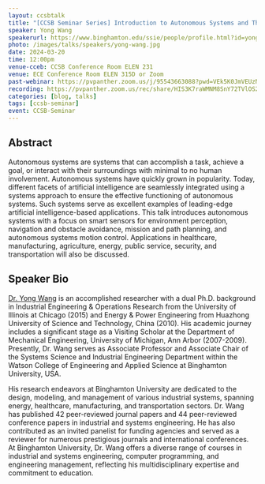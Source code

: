 ```yaml
---
layout: ccsbtalk
title: "[CCSB Seminar Series] Introduction to Autonomous Systems and Their Applications"
speaker: Yong Wang
speakerurl: https://www.binghamton.edu/ssie/people/profile.html?id=yongwang
photo: /images/talks/speakers/yong-wang.jpg
date: 2024-03-20
time: 12:00pm
venue-cceb: CCSB Conference Room ELEN 231
venue: ECE Conference Room ELEN 315D or Zoom
past-webinar: https://pvpanther.zoom.us/j/95543663088?pwd=VEk5K0JmVEUzN2FIdTd5dFFpRHhKZz09&from=addon
recording: https://pvpanther.zoom.us/rec/share/HIS3K7raWMNM8SnY72TVlOS2Ak9p2rVsHwQscU0Y0rm6wgOE88vEic4UC6V0MHHV.GUkMd7U7uS98XJ5v
categories: [blog, talks]
tags: [ccsb-seminar]
event: CCSB-Seminar
---
```



## Abstract

Autonomous systems are systems that can accomplish a task, achieve a goal, or interact with their surroundings with minimal to no human involvement. Autonomous systems have quickly grown in popularity. Today, different facets of artificial intelligence are seamlessly integrated using a systems approach to ensure the effective functioning of autonomous systems. Such systems serve as excellent examples of leading-edge artificial intelligence-based applications. This talk introduces autonomous systems with a focus on smart sensors for environment perception, navigation and obstacle avoidance, mission and path planning, and autonomous systems motion control. Applications in healthcare, manufacturing, agriculture, energy, public service, security, and transportation will also be discussed.


## Speaker Bio

[Dr. Yong Wang](https://www.binghamton.edu/ssie/people/profile.html?id=yongwang) is an accomplished researcher with a dual Ph.D. background in Industrial Engineering & Operations Research from the University of Illinois at Chicago (2015) and Energy & Power Engineering from Huazhong University of Science and Technology, China (2010). His academic journey includes a significant stage as a Visiting Scholar at the Department of Mechanical Engineering, University of Michigan, Ann Arbor (2007-2009). Presently, Dr. Wang serves as Associate Professor and Associate Chair of the Systems Science and Industrial Engineering Department within the Watson College of Engineering and Applied Science at Binghamton University, USA.

His research endeavors at Binghamton University are dedicated to the design, modeling, and management of various industrial systems, spanning energy, healthcare, manufacturing, and transportation sectors. Dr. Wang has published 42 peer-reviewed journal papers and 44 peer-reviewed conference papers in industrial and systems engineering. He has also contributed as an invited panelist for funding agencies and served as a reviewer for numerous prestigious journals and international conferences. At Binghamton University, Dr. Wang offers a diverse range of courses in industrial and systems engineering, computer programming, and engineering management, reflecting his multidisciplinary expertise and commitment to education.

